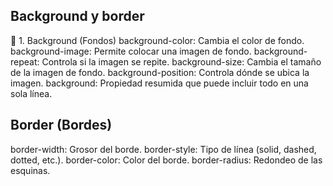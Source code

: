 ## Background y border

📌 1. Background (Fondos)
background-color: Cambia el color de fondo.
background-image: Permite colocar una imagen de fondo.
background-repeat: Controla si la imagen se repite.
background-size: Cambia el tamaño de la imagen de fondo.
background-position: Controla dónde se ubica la imagen.
background: Propiedad resumida que puede incluir todo en una sola línea.

## Border (Bordes)

border-width: Grosor del borde.
border-style: Tipo de línea (solid, dashed, dotted, etc.).
border-color: Color del borde.
border-radius: Redondeo de las esquinas.